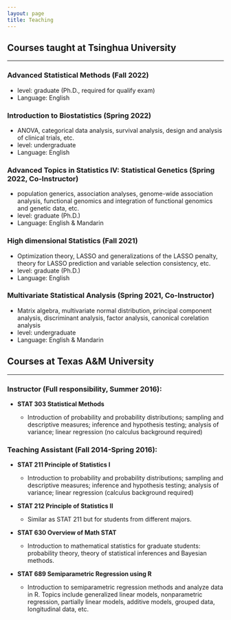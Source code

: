 ```yaml
---
layout: page
title: Teaching
---
```


## Courses taught at Tsinghua University
------------------------------------------------------

### Advanced Statistical Methods (Fall 2022)
  - level: graduate (Ph.D., required for qualify exam)
  - Language: English

### Introduction to Biostatistics (Spring 2022)
   - ANOVA, categorical data analysis, survival analysis, design and analysis of clinical trials, etc.
   - level: undergraduate 
   - Language: English

### Advanced Topics in Statistics IV: Statistical Genetics (Spring 2022, Co-Instructor)
  - population generics, association analyses, genome-wide association analysis, functional genomics and integration of functional genomics and genetic data, etc.
  - level: graduate (Ph.D.)
  - Language: English & Mandarin

### High dimensional Statistics (Fall 2021)
  - Optimization theory, LASSO and generalizations of the LASSO penalty, theory for LASSO prediction and variable selection consistency, etc.
  - level: graduate (Ph.D.)
  - Language: English

### Multivariate Statistical Analysis (Spring 2021, Co-Instructor)
  
  - Matrix algebra, multivariate normal distribution, principal component analysis, discriminant analysis, factor analysis, canonical corelation analysis
  - level: undergraduate 
  - Language: English & Mandarin

## Courses at Texas A&M University
------------------------------------------------------
### Instructor (Full responsibility, Summer 2016):

- **STAT 303 Statistical Methods**

  - Introduction of probability and probability distributions; sampling and descriptive measures; inference and hypothesis testing; analysis of variance; linear regression (no calculus background required)

### Teaching Assistant (Fall 2014-Spring 2016):

- **STAT 211 Principle of Statistics I**

  - Introduction to probability and probability distributions; sampling and descriptive measures; inference and hypothesis testing; analysis of variance; linear regression (calculus background required)  
  
- **STAT 212 Principle of Statistics II**

  - Similar as STAT 211 but for students from different majors.
  
- **STAT 630 Overview of Math STAT** 

  - Introduction to mathematical statistics for graduate students: probability theory, theory of statistical inferences and Bayesian methods. 
  
- **STAT 689 Semiparametric Regression using R** 

  - Introduction to semiparametric regression methods and analyze data in R. Topics include generalized linear models, nonparametric regression, partially linear models, additive models, grouped data, longitudinal data, etc.


